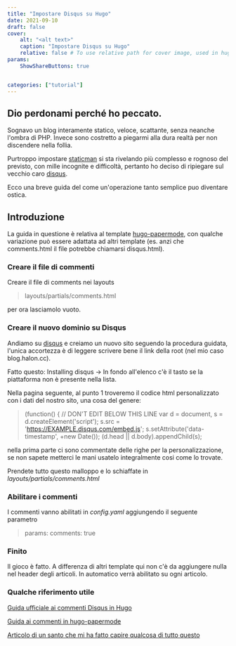 ```yaml
---
title: "Impostare Disqus su Hugo"
date: 2021-09-10
draft: false
cover:
    alt: "<alt text>"
    caption: "Impostare Disqus su Hugo"
    relative: false # To use relative path for cover image, used in hugo Page-bundles
params:
    ShowShareButtons: true


categories: ["tutorial"]
---
```


## Dio perdonami perché ho peccato.

Sognavo un blog interamente statico, veloce, scattante, senza neanche l'ombra di PHP. Invece sono costretto a piegarmi alla dura realtà per non discendere nella follia.

Purtroppo impostare [staticman](https://staticman.net/) si sta rivelando più complesso e rognoso del previsto, con mille incognite e difficoltà, pertanto ho deciso di ripiegare sul vecchio caro [disqus](https://disqus.com/).

Ecco una breve guida del come un'operazione tanto semplice puo diventare ostica.

## Introduzione

La guida in questione è relativa al template [hugo-papermode](https://github.com/adityatelange/hugo-PaperMod), con qualche variazione può essere adattata ad altri template (es. anzi che comments.html il file potrebbe chiamarsi disqus.html).

### Creare il file di commenti

Creare il file di comments nei layouts

> layouts/partials/comments.html

per ora lasciamolo vuoto.

### Creare il nuovo dominio su Disqus

Andiamo su [disqus](https://disqus.com/admin/) e creiamo un nuovo sito seguendo la procedura guidata, l'unica accortezza è di leggere scrivere bene il link della root (nel mio caso blog.halon.cc).

Fatto questo: Installing disqus -> In fondo all'elenco c'è il tasto se la piattaforma non è presente nella lista.

Nella pagina seguente, al punto 1 troveremo il codice html personalizzato con i dati del nostro sito, una cosa del genere:

>    (function() { // DON'T EDIT BELOW THIS LINE
>    var d = document, s = d.createElement('script');
>    s.src = 'https://EXAMPLE.disqus.com/embed.js';
>    s.setAttribute('data-timestamp', +new Date());
>    (d.head || d.body).appendChild(s);


nella prima parte ci sono commentate delle righe per la personalizzazione, se non sapete metterci le mani usatelo integralmente cosi come lo trovate.

Prendete tutto questo malloppo e lo schiaffate in _layouts/partials/comments.html_

### Abilitare i commenti

I commenti vanno abilitati in _config.yaml_ aggiungendo il seguente parametro

>params:
>  comments: true


### Finito

Il gioco è fatto. A differenza di altri template qui non c'è da aggiungere nulla nel header degli articoli. In automatico verrà abilitato su ogni articolo.

### Qualche riferimento utile

[Guida ufficiale ai commenti Disqus in Hugo](https://gohugo.io/content-management/comments/)

[Guida ai commenti in hugo-papermode](https://adityatelange.github.io/hugo-PaperMod/posts/papermod/papermod-features/#comments)

[Articolo di un santo che mi ha fatto capire qualcosa di tutto questo](https://al3xis.xyz/posts/setting-up-disqus-comments-in-hugo/)